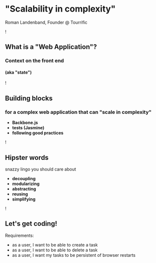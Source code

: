 "Scalability in complexity"
===
Roman Landenband, Founder @ Tourrific

!

What is a "Web Application"?
---
### Context on the front end
#### (aka "state")

!

Building blocks
---

### for a complex web application that can "scale in complexity"

* **Backbone.js**
* **tests (Jasmine)**
* **following good practices**

!

Hipster words
---

snazzy lingo you should care about

* **decoupling**
* **modularizing**
* **abstracting**
* **reusing**
* **simplifying**

!

Let's get coding!
---

Requirements:
* as a user, I want to be able to create a task
* as a user, I want to be able to delete a task
* as a user, I want my tasks to be persistent of browser restarts

